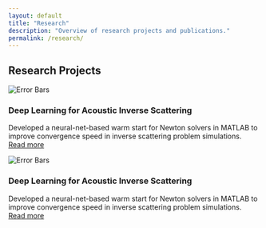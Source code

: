 ```yaml
---
layout: default
title: "Research"
description: "Overview of research projects and publications."
permalink: /research/
---
```


<h2>Research Projects</h2>
<div class="project-grid">
  <div class="project-card">
    <img src="{{ 'images/nc10_k10+0.1i_0_50_91 (1)-1.png' | relative_url }}" alt="Error Bars" />
    <h3>Deep Learning for Acoustic Inverse Scattering</h3>
    <p>Developed a neural-net-based warm start for Newton solvers in MATLAB to improve convergence speed in inverse scattering problem simulations. <a href="{{ 'research_projects/CurrNN/' | relative_url }}">Read more</a></p>
  </div>
  <div class="project-card">
    <img src="{{ 'images/mnist_trajectories.png' | relative_url }}" alt="Error Bars" />
    <h3>Deep Learning for Acoustic Inverse Scattering</h3>
    <p>Developed a neural-net-based warm start for Newton solvers in MATLAB to improve convergence speed in inverse scattering problem simulations. <a href="{{ 'research_projects/CurrNN/' | relative_url }}">Read more</a></p>
  </div>
 
</div>
